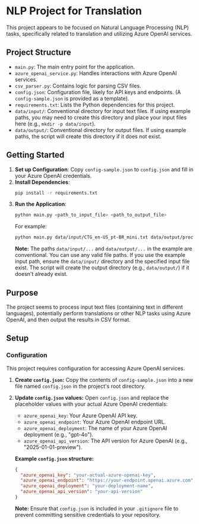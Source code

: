 # NLP Project for Translation

This project appears to be focused on Natural Language Processing (NLP) tasks, specifically related to translation and utilizing Azure OpenAI services.

## Project Structure

- `main.py`: The main entry point for the application.
- `azure_openai_service.py`: Handles interactions with Azure OpenAI services.
- `csv_parser.py`: Contains logic for parsing CSV files.
- `config.json`: Configuration file, likely for API keys and endpoints. (A `config-sample.json` is provided as a template).
- `requirements.txt`: Lists the Python dependencies for this project.
- `data/input/`: Conventional directory for input text files. If using example paths, you may need to create this directory and place your input files here (e.g., `mkdir -p data/input`).
- `data/output/`: Conventional directory for output files. If using example paths, the script will create this directory if it does not exist.

## Getting Started

1.  **Set up Configuration**: Copy `config-sample.json` to `config.json` and fill in your Azure OpenAI credentials.
2.  **Install Dependencies**:
    ```bash
    pip install -r requirements.txt
    ```
3.  **Run the Application**:
    ```bash
    python main.py <path_to_input_file> <path_to_output_file>
    ```
    For example:
    ```bash
    python main.py data/input/CTG_en-US_pt-BR_mini.txt data/output/processed_CTG_en-US_pt-BR_mini.csv
    ```
    **Note:** The paths `data/input/...` and `data/output/...` in the example are conventional. You can use any valid file paths. If you use the example input path, ensure the `data/input/` directory and the specified input file exist. The script will create the output directory (e.g., `data/output/`) if it doesn't already exist.

## Purpose

The project seems to process input text files (containing text in different languages), potentially perform translations or other NLP tasks using Azure OpenAI, and then output the results in CSV format.

## Setup

### Configuration

This project requires configuration for accessing Azure OpenAI services.

1.  **Create `config.json`:**
    Copy the contents of `config-sample.json` into a new file named `config.json` in the project's root directory.

2.  **Update `config.json` values:**
    Open `config.json` and replace the placeholder values with your actual Azure OpenAI credentials:
    *   `azure_openai_key`: Your Azure OpenAI API key.
    *   `azure_openai_endpoint`: Your Azure OpenAI endpoint URL.
    *   `azure_openai_deployment`: The name of your Azure OpenAI deployment (e.g., "gpt-4o").
    *   `azure_openai_api_version`: The API version for Azure OpenAI (e.g., "2025-01-01-preview").

    **Example `config.json` structure:**
    ```json
    {
      "azure_openai_key": "your-actual-azure-openai-key",
      "azure_openai_endpoint": "https://your-endpoint.openai.azure.com",
      "azure_openai_deployment": "your-deployment-name",
      "azure_openai_api_version": "your-api-version"
    }
    ```

    **Note:** Ensure that `config.json` is included in your `.gitignore` file to prevent committing sensitive credentials to your repository.
